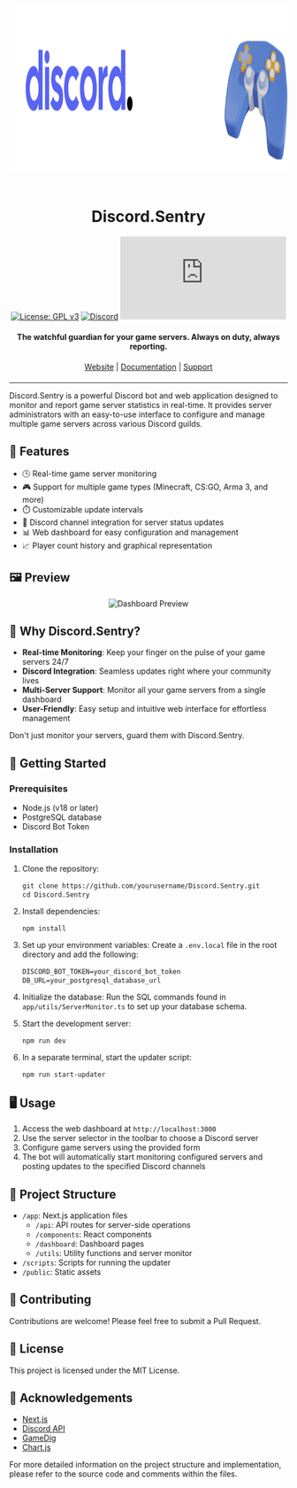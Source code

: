 <div align="center">
  <img src="public/goodlogo.png" alt="Discord.Sentry Logo" width="1000" height="300" style="margin: 20px 0;">

  # Discord.Sentry

  [![License: GPL v3](https://img.shields.io/badge/License-GPLv3-blue.svg)](https://www.gnu.org/licenses/gpl-3.0)
  [![Discord](https://img.shields.io/discord/1133120424054628352?color=7289DA&logo=discord&logoColor=white)](https://discord.gg/discordsentry)
  [![GitHub stars](https://img.shields.io/github/stars/discord-sentry/discord.s?style=social)](https://github.com/discord-sentry/discord.s/stargazers)

  <p style="margin: 20px 0;">
    <strong>The watchful guardian for your game servers. Always on duty, always reporting.</strong>
  </p>

  <p style="margin: 20px 0;">
    <a href="https://discordsentry.cc">Website</a> | 
    <a href="https://docs.discordsentry.cc">Documentation</a> | 
    <a href="https://discord.gg/discordsentry">Support</a>
  </p>
</div>

---

Discord.Sentry is a powerful Discord bot and web application designed to monitor and report game server statistics in real-time. It provides server administrators with an easy-to-use interface to configure and manage multiple game servers across various Discord guilds.

## 🚀 Features

- 🕒 Real-time game server monitoring
- 🎮 Support for multiple game types (Minecraft, CS:GO, Arma 3, and more)
- ⏱️ Customizable update intervals
- 💬 Discord channel integration for server status updates
- 📊 Web dashboard for easy configuration and management
- 📈 Player count history and graphical representation

## 🖼️ Preview

<div align="center">
  <img src="path/to/dashboard-preview.png" alt="Dashboard Preview" width="80%">
</div>


## 🤔 Why Discord.Sentry?

- **Real-time Monitoring**: Keep your finger on the pulse of your game servers 24/7
- **Discord Integration**: Seamless updates right where your community lives
- **Multi-Server Support**: Monitor all your game servers from a single dashboard
- **User-Friendly**: Easy setup and intuitive web interface for effortless management

Don't just monitor your servers, guard them with Discord.Sentry.

## 🚀 Getting Started

### Prerequisites

- Node.js (v18 or later)
- PostgreSQL database
- Discord Bot Token

### Installation

1. Clone the repository:
   ```
   git clone https://github.com/yourusername/Discord.Sentry.git
   cd Discord.Sentry
   ```

2. Install dependencies:
   ```
   npm install
   ```

3. Set up your environment variables:
   Create a `.env.local` file in the root directory and add the following:
   ```
   DISCORD_BOT_TOKEN=your_discord_bot_token
   DB_URL=your_postgresql_database_url
   ```

4. Initialize the database:
   Run the SQL commands found in `app/utils/ServerMonitor.ts` to set up your database schema.

5. Start the development server:
   ```
   npm run dev
   ```

6. In a separate terminal, start the updater script:
   ```
   npm run start-updater
   ```

## 🖥️ Usage

1. Access the web dashboard at `http://localhost:3000`
2. Use the server selector in the toolbar to choose a Discord server
3. Configure game servers using the provided form
4. The bot will automatically start monitoring configured servers and posting updates to the specified Discord channels

## 📁 Project Structure

- `/app`: Next.js application files
  - `/api`: API routes for server-side operations
  - `/components`: React components
  - `/dashboard`: Dashboard pages
  - `/utils`: Utility functions and server monitor
- `/scripts`: Scripts for running the updater
- `/public`: Static assets

## 🤝 Contributing

Contributions are welcome! Please feel free to submit a Pull Request.

## 📄 License

This project is licensed under the MIT License.

## 🙏 Acknowledgements

- [Next.js](https://nextjs.org/)
- [Discord API](https://discord.com/developers/docs/intro)
- [GameDig](https://github.com/gamedig/node-gamedig)
- [Chart.js](https://www.chartjs.org/)

For more detailed information on the project structure and implementation, please refer to the source code and comments within the files.


